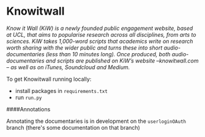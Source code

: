  Knowitwall
==========
*Know it Wall (KiW) is a newly founded public engagement website, based at UCL, that aims to popularise research across all disciplines, from arts to sciences.
KiW takes 1,000-word scripts that academics write on research worth sharing with the wider public and turns these into short audio-documentaries (less than 10 minutes long). Once produced, both audio-documentaries and scripts are published on KiW’s website –knowitwall.com – as well as on iTunes, Soundcloud and Medium.*


To get Knowitwall running locally:

- install packages in `requirements.txt`
- run `run.py`


####Annotations

Annotating the documentaries is in development on the `userloginOAuth` branch (there's some documentation on that branch)
